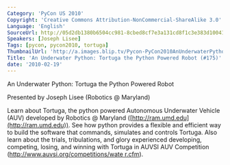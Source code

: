 ```yaml
---
Category: 'PyCon US 2010'
Copyright: 'Creative Commons Attribution-NonCommercial-ShareAlike 3.0'
Language: 'English'
SourceUrl: http://05d2db1380b6504cc981-8cbed8cf7e3a131cd8f1c3e383d10041.r93.cf2.rackcdn.com/pycon-us-2010/328_an-underwater-python-tortuga-the-python-powered-robot-175.m4v
Speakers: [Joseph Lisee]
Tags: [pycon, pycon2010, tortuga]
ThumbnailUrl: 'http://a.images.blip.tv/Pycon-PyCon2010AnUnderwaterPythonTortugaThePythonPoweredRobot955.png'
Title: 'An Underwater Python: Tortuga the Python Powered Robot (#175)'
date: '2010-02-19'
---
```

An Underwater Python: Tortuga the Python Powered Robot

  
Presented by Joseph Lisee (Robotics @ Maryland)

  
Learn about Tortuga, the python powered Autonomous Underwater Vehicle (AUV)
developed by Robotics @ Maryland ([http://ram.umd.edu](http://ram.umd.edu)).
See how python provides a flexible and efficient way to build the software
that commands, simulates and controls Tortuga. Also learn about the trials,
tribulations, and glory experienced developing, competing, losing, and winning
with Tortuga in AUVSI AUV Competition ([http://www.auvsi.org/competitions/wate
r.cfm](http://www.auvsi.org/competitions/water.cfm)).

